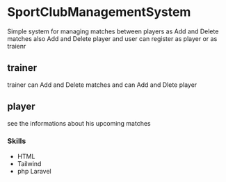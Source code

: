 # SportClubManagementSystem
Simple system for managing matches between players as Add and Delete matches also Add and Delete player
and user can register as player or as traienr
## trainer 
trainer can Add and Delete matches and can Add and Dlete player
## player 
see the informations about his upcoming matches

### Skills
* HTML
* Tailwind 
* php Laravel

